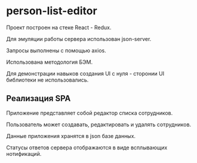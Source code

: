 # person-list-editor
Проект построен на стеке React - Redux.

Для эмуляции работы сервера использован json-server.

Запросы выполнены с помощью axios.

Использована методология БЭМ.

Для демонстрации навыков создания UI с нуля - сторонии UI библиотеки не использовались.

## Реализация SPA

Приложение представляет собой редактор списка сотрудников.

Пользователь может создавать, редактировать и удалять сотрудников.

Данные приложения хранятся в json базе данных.

Статусы ответов сервера отображаются в виде всплывающих нотификаций.


